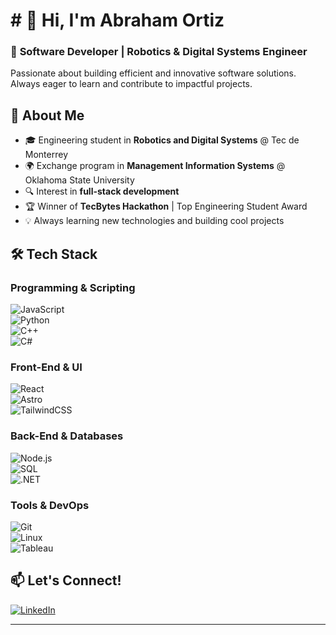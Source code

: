 # **# 👋 Hi, I'm Abraham Ortiz**  

### 🚀 **Software Developer | Robotics & Digital Systems Engineer**  
Passionate about building efficient and innovative software solutions. Always eager to learn and contribute to impactful projects.  

## 📌 **About Me**  
- 🎓 Engineering student in **Robotics and Digital Systems** @ Tec de Monterrey  
- 🌍 Exchange program in **Management Information Systems** @ Oklahoma State University  
- 🔍 Interest in **full-stack development**  
- 🏆 Winner of **TecBytes Hackathon** | Top Engineering Student Award  
- 💡 Always learning new technologies and building cool projects  

## 🛠️ **Tech Stack**  
### **Programming & Scripting**  
![JavaScript](https://img.shields.io/badge/JavaScript-F7DF1E?style=for-the-badge&logo=javascript&logoColor=black)  
![Python](https://img.shields.io/badge/Python-3776AB?style=for-the-badge&logo=python&logoColor=white)  
![C++](https://img.shields.io/badge/C++-00599C?style=for-the-badge&logo=cplusplus&logoColor=white)  
![C#](https://img.shields.io/badge/C%23-239120?style=for-the-badge&logo=csharp&logoColor=white)  

### **Front-End & UI**  
![React](https://img.shields.io/badge/React-61DAFB?style=for-the-badge&logo=react&logoColor=black)  
![Astro](https://img.shields.io/badge/Astro-FF5D01?style=for-the-badge&logo=astro&logoColor=white)  
![TailwindCSS](https://img.shields.io/badge/TailwindCSS-06B6D4?style=for-the-badge&logo=tailwindcss&logoColor=white)  

### **Back-End & Databases**  
![Node.js](https://img.shields.io/badge/Node.js-339933?style=for-the-badge&logo=nodedotjs&logoColor=white)  
![SQL](https://img.shields.io/badge/SQL-4479A1?style=for-the-badge&logo=postgresql&logoColor=white)  
![.NET](https://img.shields.io/badge/.NET-512BD4?style=for-the-badge&logo=dotnet&logoColor=white)  

### **Tools & DevOps**  
![Git](https://img.shields.io/badge/Git-F05032?style=for-the-badge&logo=git&logoColor=white)  
![Linux](https://img.shields.io/badge/Linux-FCC624?style=for-the-badge&logo=linux&logoColor=black)  
![Tableau](https://img.shields.io/badge/Tableau-E97627?style=for-the-badge&logo=tableau&logoColor=white)  
<!--
## 🔥 **Projects**  
### 📌 **[Tableware Rental Landing Page](#)** *(Front-End)*  
🔹 Increased rental requests for tableware  
🔹 Technologies: **Astro, React, Tailwind**  

### 📌 **[Dance Group Website](#)** *(Full-Stack)*  
🔹 Developed a class registration system with user validation  
🔹 Technologies: **.NET, C#, SQL, Bootstrap**  

### 📌 **[Inventory Control Web App](#)** *(Front-End)*  
🔹 Real-time management of pallets with multiple SKUs  
🔹 Technologies: **React, MaterialUI**-->  

## 📫 **Let's Connect!**  
[![LinkedIn](https://img.shields.io/badge/LinkedIn-blue?style=for-the-badge&logo=linkedin)](https://www.linkedin.com/in/abrahamortizcastro)  

---
